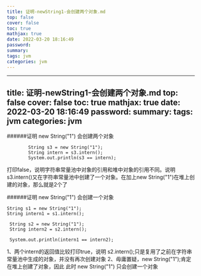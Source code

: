 ```yaml
---
title: 证明-newString1-会创建两个对象.md
top: false
cover: false
toc: true
mathjax: true
date: 2022-03-20 18:16:49
password:
summary:
tags: jvm
categories: jvm
---
```

---
title: 证明-newString1-会创建两个对象.md
top: false
cover: false
toc: true
mathjax: true
date: 2022-03-20 18:16:49
password:
summary:
tags: jvm
categories: jvm
---
######证明 new String("1") 会创建两个对象
~~~
        String s3 = new String("1");
        String intern = s3.intern();
        System.out.println(s3 == intern);
~~~

打印false，说明字符串常量池中对象的引用和堆中对象的引用不同。说明s3.intern()又在字符串常量池中创建了一个对象。在加上new String("1")在堆上创建的对象，那么就是2个了


######证明 new String("1") 会创建一个对象

~~~
String s1 = new String("1");
String intern1 = s1.intern();

 String s2 = new String("1");
 String intern2 = s2.intern();

 System.out.println(intern1 == intern2);
~~~

1、两个intern的返回值比较打印true，说明 s2.intern();只是复用了之前在字符串常量池中生成的对象，并没有再次创建对象
2、毋庸置疑，new String("1");肯定在堆上创建了对象，因此 此时 new String("1") 只会创建一个对象

